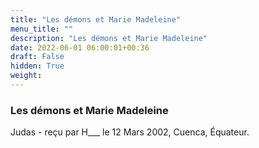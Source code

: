 ```yaml
---
title: "Les démons et Marie Madeleine"
menu_title: ""
description: "Les démons et Marie Madeleine"
date: 2022-06-01 06:00:01+00:36
draft: False
hidden: True
weight:
---
```

### Les démons et Marie Madeleine

Judas - reçu par H___  le 12 Mars 2002, Cuenca, Équateur.



